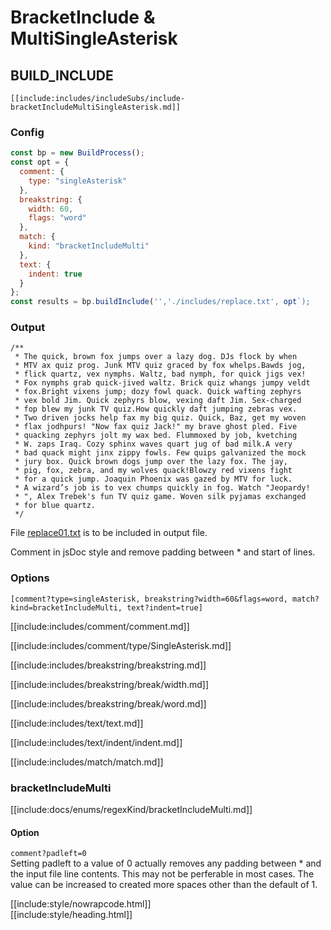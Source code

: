# BracketInclude & MultiSingleAsterisk

## BUILD_INCLUDE

<div class="nowrapcode">

```text
[[include:includes/includeSubs/include-bracketIncludeMultiSingleAsterisk.md]]
```

</div>

### Config

````js
const bp = new BuildProcess();
const opt = {
  comment: {
    type: "singleAsterisk"
  },
  breakstring: {
    width: 60,
    flags: "word"
  },
  match: {
    kind: "bracketIncludeMulti"
  },
  text: {
    indent: true
  }
};
const results = bp.buildInclude('','./includes/replace.txt', opt`);
````

### Output

<div class="nowrapcode">

```text
/**
 * The quick, brown fox jumps over a lazy dog. DJs flock by when
 * MTV ax quiz prog. Junk MTV quiz graced by fox whelps.Bawds jog,
 * flick quartz, vex nymphs. Waltz, bad nymph, for quick jigs vex!
 * Fox nymphs grab quick-jived waltz. Brick quiz whangs jumpy veldt
 * fox.Bright vixens jump; dozy fowl quack. Quick wafting zephyrs
 * vex bold Jim. Quick zephyrs blow, vexing daft Jim. Sex-charged
 * fop blew my junk TV quiz.How quickly daft jumping zebras vex.
 * Two driven jocks help fax my big quiz. Quick, Baz, get my woven
 * flax jodhpurs! "Now fax quiz Jack!" my brave ghost pled. Five
 * quacking zephyrs jolt my wax bed. Flummoxed by job, kvetching
 * W. zaps Iraq. Cozy sphinx waves quart jug of bad milk.A very
 * bad quack might jinx zippy fowls. Few quips galvanized the mock
 * jury box. Quick brown dogs jump over the lazy fox. The jay,
 * pig, fox, zebra, and my wolves quack!Blowzy red vixens fight
 * for a quick jump. Joaquin Phoenix was gazed by MTV for luck.
 * A wizard’s job is to vex chumps quickly in fog. Watch "Jeopardy!
 * ", Alex Trebek's fun TV quiz game. Woven silk pyjamas exchanged
 * for blue quartz.
 */
```

</div>

File [replace01.txt](replacements/replace01.txt.html) is to be included in output file.

Comment in jsDoc style and remove padding between * and start of lines.

### Options

<div class="nowrapcode">

````text
[comment?type=singleAsterisk, breakstring?width=60&flags=word, match?kind=bracketIncludeMulti, text?indent=true]
````

</div>

[[include:includes/comment/comment.md]]

[[include:includes/comment/type/SingleAsterisk.md]]

[[include:includes/breakstring/breakstring.md]]

[[include:includes/breakstring/break/width.md]]

[[include:includes/breakstring/break/word.md]]

[[include:includes/text/text.md]]

[[include:includes/text/indent/indent.md]]

[[include:includes/match/match.md]]

### bracketIncludeMulti

[[include:docs/enums/regexKind/bracketIncludeMulti.md]]

#### Option

`comment?padleft=0`  
Setting padleft to a value of 0 actually removes any padding between * and the input file line contents. This may not be perferable in most cases. The value can be increased to created more spaces other than the default of 1.

[[include:style/nowrapcode.html]]  
[[include:style/heading.html]]